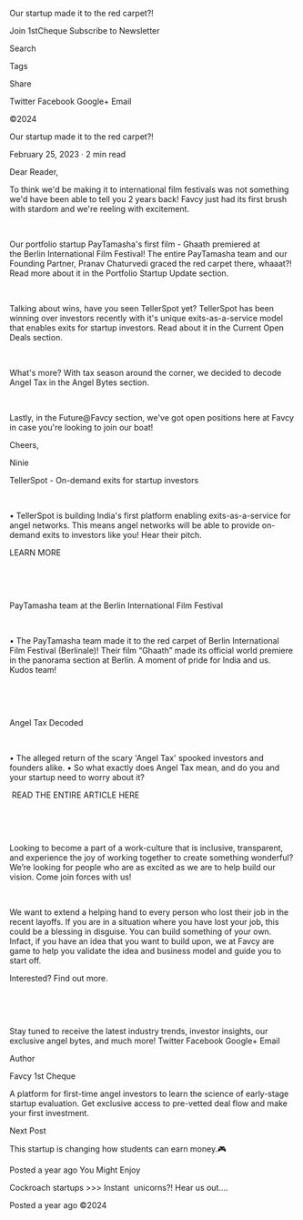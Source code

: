 Our startup made it to the red carpet?!

Join 1stCheque Subscribe to Newsletter

Search

Tags

Share

Twitter Facebook Google+ Email

©2024

Our startup made it to the red carpet?!

February 25, 2023 · 2 min read

Dear Reader,

To think we'd be making it to international film festivals was not something we'd have been able to tell you 2 years back! Favcy just had its first brush with stardom and we're reeling with excitement.

 

Our portfolio startup PayTamasha's first film - Ghaath premiered at the Berlin International Film Festival! The entire PayTamasha team and our Founding Partner, Pranav Chaturvedi graced the red carpet there, whaaat?! Read more about it in the Portfolio Startup Update section.

 

Talking about wins, have you seen TellerSpot yet? TellerSpot has been winning over investors recently with it's unique exits-as-a-service model that enables exits for startup investors. Read about it in the Current Open Deals section.

 

What's more? With tax season around the corner, we decided to decode Angel Tax in the Angel Bytes section.

 

Lastly, in the Future@Favcy section, we've got open positions here at Favcy in case you're looking to join our boat!

Cheers,

Ninie

TellerSpot - On-demand exits for startup investors

 

  • TellerSpot is building India's first platform enabling exits-as-a-service for angel networks. This means angel networks will be able to provide on-demand exits to investors like you! Hear their pitch.

LEARN MORE

 

 

PayTamasha team at the Berlin International Film Festival

 

  • The PayTamasha team made it to the red carpet of Berlin International Film Festival (Berlinale)! Their film “Ghaath” made its official world premiere in the panorama section at Berlin. A moment of pride for India and us. Kudos team!

 
 

 
 

Angel Tax Decoded

 

  • The alleged return of the scary 'Angel Tax' spooked investors and founders alike.
  • So what exactly does Angel Tax mean, and do you and your startup need to worry about it?

 READ THE ENTIRE ARTICLE HERE
 
 
 

 
 

 

Looking to become a part of a work-culture that is inclusive, transparent, and experience the joy of working together to create something wonderful? We’re looking for people who are as excited as we are to help build our vision. Come join forces with us!

 

We want to extend a helping hand to every person who lost their job in the recent layoffs. If you are in a situation where you have lost your job, this could be a blessing in disguise. You can build something of your own. Infact, if you have an idea that you want to build upon, we at Favcy are game to help you validate the idea and business model and guide you to start off.

Interested? Find out more.

 

 

Stay tuned to receive the latest industry trends, investor insights, our exclusive angel bytes, and much more!
Twitter Facebook Google+ Email

Author

Favcy 1st Cheque

A platform for first-time angel investors to learn the science of early-stage startup evaluation. Get exclusive access to pre-vetted deal flow and make your first investment.

Next Post

This startup is changing how students can earn money.🎮

Posted a year ago
You Might Enjoy

Cockroach startups >>> Instant  unicorns?! Hear us out....

Posted a year ago
©2024
